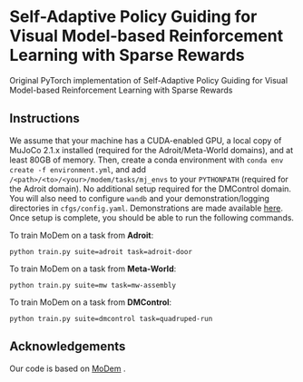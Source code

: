 # Self-Adaptive Policy Guiding for Visual Model-based Reinforcement Learning with Sparse Rewards

Original PyTorch implementation of Self-Adaptive Policy Guiding for Visual Model-based Reinforcement Learning with Sparse Rewards




## Instructions

We assume that your machine has a CUDA-enabled GPU, a local copy of MuJoCo 2.1.x installed (required for the Adroit/Meta-World domains), and at least 80GB of memory. Then, create a conda environment with `conda env create -f environment.yml`, and add `/<path>/<to>/<your>/modem/tasks/mj_envs` to your `PYTHONPATH` (required for the Adroit domain). No additional setup required for the DMControl domain. You will also need to configure `wandb` and your demonstration/logging directories in `cfgs/config.yaml`. Demonstrations are made available [here](https://github.com/facebookresearch/modem/releases/tag/v.0.1.0). Once setup is complete, you should be able to run the following commands.

To train MoDem on a task from **Adroit**:

```
python train.py suite=adroit task=adroit-door
```

To train MoDem on a task from **Meta-World**:

```
python train.py suite=mw task=mw-assembly
```

To train MoDem on a task from **DMControl**:

```
python train.py suite=dmcontrol task=quadruped-run
```


## Acknowledgements

Our code is based on [MoDem](https://nicklashansen.github.io/modemrl) .
